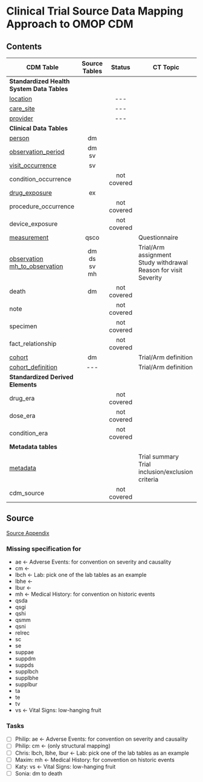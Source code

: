 # Clinical Trial Source Data Mapping Approach to OMOP CDM

## Contents

| CDM Table | Source Tables | Status | CT Topic |
| --- | :-: | :-: | --- |
| **Standardized Health System Data Tables** |  |  |  |
| [location](location.md) |  | --- |  |  |
| [care_site](care_site.md) |  |  --- |  |
| [provider](provider.md) |  | --- |  |
| **Clinical Data Tables** |  |  |  |
| [person](person.md) | dm |  |  |
| [observation_period](observation_period.md) | dm</br> sv |  |  |
| [visit_occurrence](visit_occurrence.md) | sv |  |  |
| condition_occurrence |  | not covered |  |
| [drug_exposure](drug_exposure.md) | ex |  |  |
| procedure_occurrence |  | not covered |  |
| device_exposure |  | not covered |  |
| [measurement](measurement.md) | qsco |  | Questionnaire |
| [observation](observation.md)</br>[mh_to_observation](mh_to_observation.md) | dm</br> ds</br> sv</br> mh  |  | Trial/Arm assignment </br> Study withdrawal </br> Reason for visit </br> Severity |
| death | dm | not covered |  |
| note |  | not covered |  |
| specimen |  | not covered |  |
| fact_relationship |  | not covered |  |
| [cohort](cohort.md) | dm |  | Trial/Arm definition |
| [cohort_definition](cohort_definition.md) | --- |  | Trial/Arm definition |
| **Standardized Derived Elements** |  |  |  |
| drug_era |  | not covered |  |
| dose_era |  | not covered |  |
| condition_era |  | not covered |  |
| **Metadata tables** |  |  |  |
| [metadata](metadata.md) |  |  | Trial summary </br> Trial inclusion/exclusion criteria |
| cdm_source |  | not covered |


## Source
[Source Appendix](source_appendix.md)

### Missing specification for

- ae <- Adverse Events: for convention on severity and causality
- cm <- 
- lbch <- Lab: pick one of the lab tables as an example
- lbhe <-
- lbur <-
- mh <- Medical History: for convention on historic events
- qsda
- qsgi
- qshi
- qsmm
- qsni
- relrec
- sc
- se
- suppae
- suppdm
- suppds
- supplbch
- supplbhe
- supplbur
- ta
- te
- tv
- vs <- Vital Signs: low-hanging fruit

### Tasks
- [ ] Philip: ae <- Adverse Events: for convention on severity and causality
- [ ] Philip: cm <- (only structural mapping)
- [ ] Chris: lbch, lbhe, lbur <- Lab: pick one of the lab tables as an example
- [ ] Maxim: mh <- Medical History: for convention on historic events
- [ ] Katy: vs <- Vital Signs: low-hanging fruit
- [ ] Sonia: dm to death
